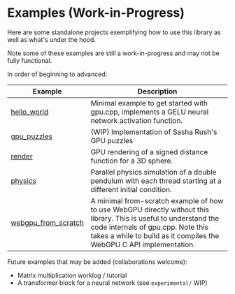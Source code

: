 # Examples (Work-in-Progress)

Here are some standalone projects exemplifying how to use this library as well
as what's under the hood.

Note some of these examples are still a work-in-progress and may not be fully
functional.

In order of beginning to advanced:

| Example | Description |
|---------|-------------|
| [hello_world](hello_world) | Minimal example to get started with gpu.cpp, implements a GELU neural network activation function. |
| [gpu_puzzles](gpu_puzzles) | (WIP) Implementation of Sasha Rush's GPU puzzles
| [render](render) | GPU rendering of a signed distance function for a 3D sphere. |
| [physics](physics) | Parallel physics simulation of a double pendulum with each thread starting at a different initial condition. |
| [webgpu_from_scratch](webgpu_from_scratch) | A minimal from-scratch example of how to use WebGPU directly without this library. This is useful to understand the code internals of gpu.cpp. Note this takes a while to build as it compiles the WebGPU C API implementation. |

Future examples that may be added (collaborations welcome):

- Matrix multiplication worklog / tutorial
- A transformer block for a neural network (see `experimental/` WIP)
